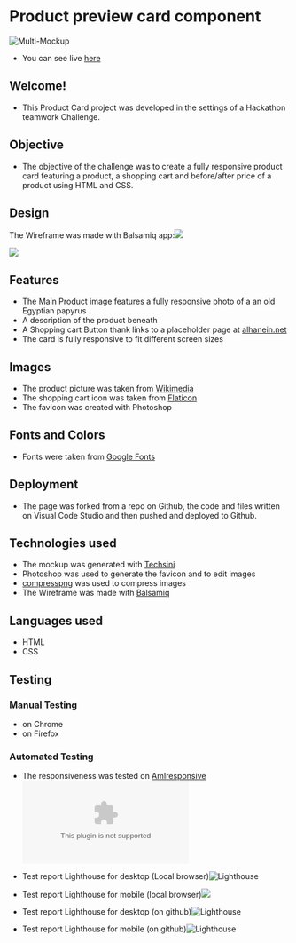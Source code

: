# Product preview card component

![Multi-Mockup](/assets/img/mockup.png)

+ You can see live [here](https://mufasa1611.github.io/GroupProject1/)

## Welcome! 
+ This Product Card project was developed in the settings of a Hackathon teamwork Challenge. 

## Objective
+ The objective of the challenge was to create a fully responsive product card featuring a product, a shopping cart and before/after price of a product using HTML and CSS.

## Design

The Wireframe was made with Balsamiq app:![](/assets/img/mob.png)

![](/assets/img/desk.png) 

## Features
- The Main Product image features a fully responsive photo of a an old Egyptian papyrus
- A description of the product beneath
- A Shopping cart Button thank links to a placeholder page at [alhanein.net](https://alhanein.net)
- The card is fully responsive to fit different screen sizes

## Images
+ The product picture was taken from [Wikimedia](https://commons.wikimedia.org/wiki/File:Ramses_III_and_the_Memphis_gods.jpg)
+ The shopping cart icon was taken from [Flaticon](https://www.flaticon.com/)
+ The favicon was created with Photoshop

## Fonts and Colors
- Fonts were taken from [Google Fonts](https://fonts.googleapis.com)

## Deployment
+ The page was forked from a repo on Github, the code and files written on Visual Code Studio and then pushed and deployed to Github.


## Technologies used
+ The mockup was generated with [Techsini](https://techsini.com/multi-mockup/index.php)
+ Photoshop was used to generate the favicon and to edit images
+ [compresspng](https://compresspng.com) was used to compress images
+ The Wireframe was made with [Balsamiq](http://balsamiq.com)


## Languages used
+ HTML
+ CSS

## Testing

### Manual Testing 
+ on Chrome
+ on Firefox

### Automated Testing
+ The responsiveness was tested on [AmIresponsive](http://Amiresponsive.blogspot.com)
![amiresponsive screenshot](/assets/img/Am%20I%20Responsive%20-%20amiresponsive.blogspot.com)

+ Test report Lighthouse for desktop (Local browser)![Lighthouse](/assets/img/local.png)

+ Test report Lighthouse for mobile (local browser)![](/assets/img/local.mob.jpg)

+ Test report Lighthouse for desktop (on github)![Lighthouse](/assets/img/online.desk.jpg)

+ Test report Lighthouse for mobile (on github)![Lighthouse](/assets/img/online.mob.jpg)
